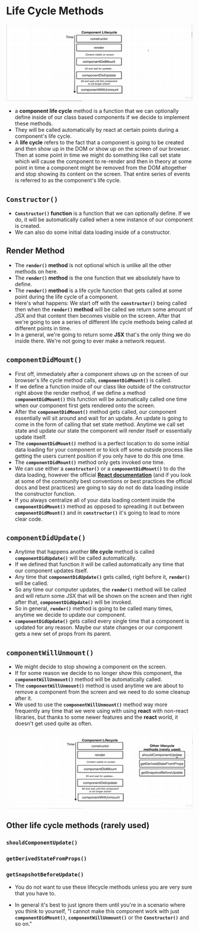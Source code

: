 # Life Cycle Methods

![component life cycle](./component-lifecycle.png)

- a **component life cycle** method is a function that we can optionally define inside of our class based components if we decide to implement these methods.
- They will be called automatically by react at certain points during a component's life cycle.
- A **life cycle** refers to the fact that a component is going to be created and then show up in the DOM or show up on the screen of our browser. Then at some point in time we might do something like call set state which will cause the component to re-render and then in theory at some point in time a component might be removed from the DOM altogether and stop showing its content on the screen. That entire series of events is referred to as the component's life cycle.

## `Constructor()`

- **`Constructor()` function** is a function that we can optionally define. If we do, it will be automatically called when a new instance of our component is created.
- We can also do some initial data loading inside of a constructor.

## Render Method

- The **`render()` method** is not optional which is unlike all the other methods on here.
- The **`render()` method** is the one function that we absolutely have to define.
- The **`render()` method** is a life cycle function that gets called at some point during the life cycle of a component.
- Here's what happens: We start off with the **`constructor()`** being called then when the **`render()` method** will be called we return some amount of JSX and that content then becomes visible on the screen. After that we're going to see a series of different life cycle methods being called at different points in time.
- In a general, we're going to return some **JSX** that's the only thing we do inside there. We're not going to ever make a network request.

## **`componentDidMount()`**

- First off, immediately after a component shows up on the screen of our browser's life cycle method calls, **`componentDidMount()`** is called.
- If we define a function inside of our class like outside of the constructor right above the render method, if we define a method **`componentDidMount()`** this function will be automatically called one time when our component first gets rendered onto the screen.
- After the **`componentDidMount()`** method gets called, our component essentially will sit around and wait for an update. An update is going to come in the form of calling that set state method. Anytime we call set state and update our state the component will render itself or essentially update itself.
- The **`componentDidMount()`** method is a perfect location to do some initial data loading for your component or to kick off some outside process like getting the users current position if you only have to do this one time.
- The **`componentDidMount()`** method only gets invoked one time.
- We can use either a **`constructor()`** or a **`componentDidMount()`** to do the data loading, however the official **[React documentation](https://reactjs.org/docs/state-and-lifecycle.html)** (and if you look at some of the community best conventions or best practices the official docs and best practices) are going to say do not do data loading inside the constructor function.
- If you always centralize all of your data loading content inside the **`componentDidMount()`** method as opposed to spreading it out between **`componentDidMount()`** and in **`constructor()`** it's going to lead to more clear code.

## **`componentDidUpdate()`**

- Anytime that happens another **life cycle** method is called **`componentDidUpdate()`** will be called automatically.
- If we defined that function it will be called automatically any time that our component updates
  itself.
- Any time that **`componentDidUpdate()`** gets called, right before it, **`render()`** will be called.
- So any time our computer updates, the **`render()`** method will be called and will return some JSX that will be shown on the screen and then right after that, **`componentDidUpdate()`** will be invoked.
- So in general, **`render()`** method is going to be called many times, anytime we decide to update our component.
- **`componentDidUpdate()`** gets called every single time that a component is updated for any reason. Maybe our state changes or our component gets a new set of props from its parent.

## **`componentWillUnmount()`**

- We might decide to stop showing a component on the screen.
- If for some reason we decide to no longer show this component, the **`componentWillUnmount()`** method will be automatically called.
- The **`componentWillUnmount()`** method is used anytime we are about to remove a component from the screen and we need to do some cleanup after it.
- We used to use the **`componentWillUnmount()`** method way more frequently any time that we were using with using **react** with non-react libraries, but thanks to some newer features and the **react** world, it doesn't get used quite as often.

![component life cycle explainer](./component-lifecycle-3.png)

## Other life cycle methods (rarely used)

### **`shouldComponentUpdate()`**

### **`getDerivedStateFromProps()`**

### **`getSnapshotBeforeUpdate()`**

- You do not want to use these lifecycle methods unless you are very sure that you have to.

- In general it's best to just ignore them until you're in a scenario where you think to yourself, "I cannot make this component work with just **`componentDidMount()`**, **`componentWillUnmount()`** or the **`Constructor()`** and so on."
